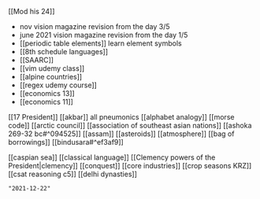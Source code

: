 [[Mod his 24]]
- nov vision magazine revision from the day 3/5
- june 2021 vision magazine revision from the day 1/5
- [[periodic table elements]] learn element symbols
- [[8th schedule languages]]
- [[SAARC]]
- [[vim udemy class]]
- [[alpine countries]]
- [[regex udemy course]]
- [[economics 13]]
- [[economics 11]]

[[17 President]]
[[akbar]] all pneumonics
[[alphabet analogy]]
[[morse code]]
[[arctic council]]
[[association of southeast asian nations]]
[[ashoka 269-32 bc#^094525]]
[[assam]]
[[asteroids]]
[[atmosphere]]
[[bag of borrowings]]
[[bindusara#^ef3af9]]

[[caspian sea]]
[[classical language]]
[[Clemency powers of the President|clemency]]
[[conquest]]
[[core industries]]
[[crop seasons KRZ]]
[[csat reasoning c5]]
[[delhi dynasties]]

```query 2021-11-07 00:27
"2021-12-22"
```